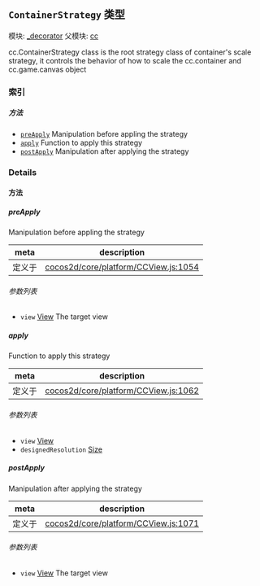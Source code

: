 ## `ContainerStrategy` 类型



模块: [_decorator](../modules/_decorator.md)
父模块: [cc](../modules/cc.md)


<p>cc.ContainerStrategy class is the root strategy class of container's scale strategy,
it controls the behavior of how to scale the cc.container and cc.game.canvas object</p>


### 索引



##### 方法

  - [`preApply`](#preapply) Manipulation before appling the strategy
  - [`apply`](#apply) Function to apply this strategy
  - [`postApply`](#postapply) Manipulation after applying the strategy



### Details




<!-- Method Block -->
#### 方法


##### preApply

Manipulation before appling the strategy

| meta | description |
|------|-------------|
| 定义于 | [cocos2d/core/platform/CCView.js:1054](https://github.com/cocos-creator/engine/blob/111da455d089e3000f670eed24ff5172a3488245/cocos2d/core/platform/CCView.js#L1054) |

###### 参数列表
- `view` <a href="../classes/View.html" class="crosslink">View</a> The target view


##### apply

Function to apply this strategy

| meta | description |
|------|-------------|
| 定义于 | [cocos2d/core/platform/CCView.js:1062](https://github.com/cocos-creator/engine/blob/111da455d089e3000f670eed24ff5172a3488245/cocos2d/core/platform/CCView.js#L1062) |

###### 参数列表
- `view` <a href="../classes/View.html" class="crosslink">View</a> 
- `designedResolution` <a href="../classes/Size.html" class="crosslink">Size</a> 


##### postApply

Manipulation after applying the strategy

| meta | description |
|------|-------------|
| 定义于 | [cocos2d/core/platform/CCView.js:1071](https://github.com/cocos-creator/engine/blob/111da455d089e3000f670eed24ff5172a3488245/cocos2d/core/platform/CCView.js#L1071) |

###### 参数列表
- `view` <a href="../classes/View.html" class="crosslink">View</a> The target view



